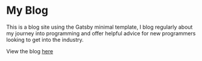 # My Blog

This is a blog site using the Gatsby minimal template, I blog regularly about my journey into programming and offer helpful advice for new programmers looking to get into the industry.

View the blog [here](https://upbeat-sinoussi-998f2b.netlify.com/)
